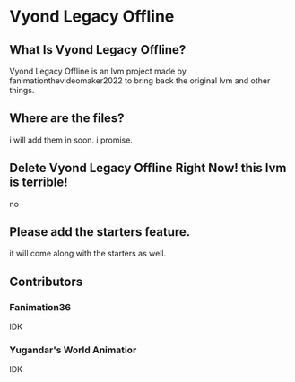 # Vyond Legacy Offline
## What Is Vyond Legacy Offline?
Vyond Legacy Offline is an lvm project made by fanimationthevideomaker2022 to bring back the original lvm and other things.

## Where are the files?
i will add them in soon. i promise.

## Delete Vyond Legacy Offline Right Now! this lvm is terrible!
no

## Please add the starters feature.
it will come along with the starters as well.

## Contributors
### Fanimation36
IDK
### Yugandar's World Animatior
IDK
